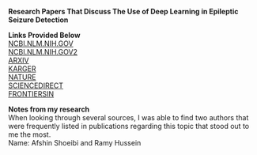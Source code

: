 **Research Papers That Discuss The Use of Deep Learning in Epileptic Seizure Detection**

**Links Provided Below**</br>
[NCBI.NLM.NIH.GOV](https://www.ncbi.nlm.nih.gov/pmc/articles/PMC7248143/)</br>
[NCBI.NLM.NIH.GOV2](https://www.frontiersin.org/articles/10.3389/fncom.2021.650050/full)</br>
[ARXIV](https://arxiv.org/pdf/2007.01276.pdf)</br>
[KARGER](https://www.karger.com/Article/Abstract/512985)</br>
[NATURE](https://www.nature.com/articles/s41598-020-78784-3)</br>
[SCIENCEDIRECT](https://www.sciencedirect.com/science/article/pii/S235239641730470X)</br>
[FRONTIERSIN](https://www.frontiersin.org/articles/10.3389/fncom.2021.650050/full)</br>

**Notes from my research**</br>
When looking through several sources, I was able to find two authors that were frequently listed in publications regarding this topic that stood out to me the most.</br>
Name: Afshin Shoeibi and Ramy Hussein
